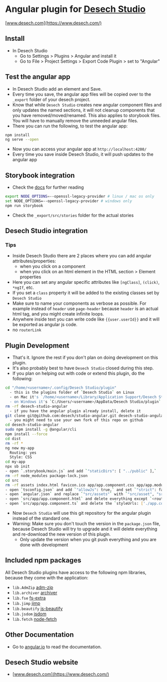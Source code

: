 # Angular plugin for [Desech Studio](https://www.desech.com/)

[www.desech.com](https://www.desech.com/)

## Install

- In Desech Studio
  - Go to Settings > Plugins > Angular and install it
  - Go to File > Project Settings > Export Code Plugin > set to "Angular"

## Test the angular app

- In Desech Studio add an element and Save.
- Every time you save, the angular app files will be copied over to the `_export` folder of your desech project.
- Know that while `Desech Studio` creates new angular component files and only updates the named sections, it will not cleanup components that you have removed/moved/renamed. This also applies to storybook files. You will have to manually remove the unneeded angular files.
- There you can run the following, to test the angular app:

```sh
npm install
ng serve --open
```

- Now you can access your angular app at `http://localhost:4200/`
- Every time you save inside Desech Studio, it will push updates to the angular app

## Storybook integration

- Check the [docs](https://storybook.js.org/docs/angular/writing-stories/introduction) for further reading

```sh
export NODE_OPTIONS=--openssl-legacy-provider # linux / mac os only
set NODE_OPTIONS=--openssl-legacy-provider # windows only
npm run storybook
```

- Check the `_export/src/stories` folder for the actual stories

## Desech Studio integration

### Tips

- Inside Desech Studio there are 2 places where you can add angular attributes/properties:
  - when you click on a component
  - when you click on an html element in the HTML section > Element properties
- Here you can set any angular specific attributes like `[ngClass]`, `(click)`, `*ngIf`, etc.
- If you set a `class` property it will be added to the existing classes set by `Desech Studio`
- Make sure to name your components as verbose as possible. For example instead of `header` use `page-header` because `header` is an actual html tag, and you might create infinite loops.
- Anywhere inside text you can write code like `{{user.userId}}` and it will be exported as angular js code.
- no `routerLink`

## Plugin Development

- That's it. Ignore the rest if you don't plan on doing development on this plugin.
- It's also probably best to have `Desech Studio` closed during this step.
- If you plan on helping out with code or extend this plugin, do the following:

```sh
cd "/home/<username>/.config/Desech Studio/plugin"
  - this is the plugins folder of `Desech Studio` on Linux
  - on Mac it's `/home/<username>/Library/Application Support/Desech Studio/plugin`
  - on Windows it's `C:/Users/<username>/AppData/Desech Studio/plugin`
rm -rf desech-studio-angular
  - if you have the angular plugin already install, delete it
git clone git@github.com:desech/studio-angular.git desech-studio-angular
  - you might need to use your own fork of this repo on github
cd desech-studio-angular
sudo npm install -g @angular/cli
npm install --force
cd dist
rm -rf *
ng new my-app
  Routing: yes
  Style: CSS
cd my-app
npx sb init
- open `.storybook/main.js` and add `"staticDirs": [ "../public" ],`
rm -rf node_modules package-lock.json
cd src
rm -rf assets index.html favicon.ico app/app.component.css app/app.module.ts app/app-routing.module.ts stories
- open `tsconfig.json` and add `"allowJs": true,` and set `"strict": false,` in the `compilerOptions` object
- open `angular.json` and replace `"src/assets"` with `"src/asset", "src/font"`
- open `src/app/app.component.html` and delete everything except `<router-outlet></router-outlet>`
- open `src/app/app.component.ts` and delete the `styleUrls: ['./app.component.css']` line
```

- Now `Desech Studio` will use this git repository for the angular plugin instead of the standard one.
- Warning: Make sure you don't touch the version in the `package.json` file, because Desech Studio will try to upgrade and it will delete everything and re-download the new version of this plugin.
  - Only update the version when you git push everything and you are done with development

## Included npm packages

All Desech Studio plugins have access to the following npm libraries, because they come with the application:
- `lib.AdmZip` [adm-zip](https://www.npmjs.com/package/adm-zip)
- `lib.archiver` [archiver](https://www.npmjs.com/package/archiver)
- `lib.fse` [fs-extra](https://www.npmjs.com/package/fs-extra)
- `lib.jimp` [jimp](https://www.npmjs.com/package/jimp)
- `lib.beautify` [js-beautify](https://www.npmjs.com/package/js-beautify)
- `lib.jsdom` [jsdom](https://www.npmjs.com/package/jsdom)
- `lib.fetch` [node-fetch](https://www.npmjs.com/package/node-fetch)

## Other Documentation

- Go to [angular.io](https://angular.io/guide/setup-local) to read the documentation.


## Desech Studio website

 - [www.desech.com](https://www.desech.com/)
